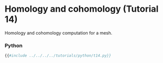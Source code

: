 # Homology and cohomology (Tutorial 14)

Homology and cohomology computation for a mesh.

### Python
```python
{{#include ../../../../tutorials/python/t14.py}}
```
